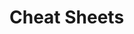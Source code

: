                                                                                                       
# Cheat Sheets           

   




